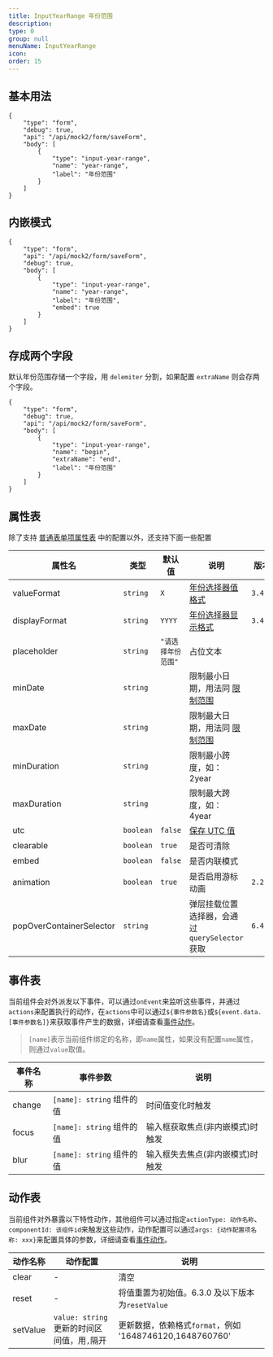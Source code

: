 ```yaml
---
title: InputYearRange 年份范围
description:
type: 0
group: null
menuName: InputYearRange
icon:
order: 15
---
```


## 基本用法

```schema: scope="body"
{
    "type": "form",
    "debug": true,
    "api": "/api/mock2/form/saveForm",
    "body": [
        {
            "type": "input-year-range",
            "name": "year-range",
            "label": "年份范围"
        }
    ]
}
```

## 内嵌模式

```schema: scope="body"
{
    "type": "form",
    "api": "/api/mock2/form/saveForm",
    "debug": true,
    "body": [
        {
            "type": "input-year-range",
            "name": "year-range",
            "label": "年份范围",
            "embed": true
        }
    ]
}
```

## 存成两个字段

默认年份范围存储一个字段，用 `delemiter` 分割，如果配置 `extraName` 则会存两个字段。

```schema: scope="body"
{
    "type": "form",
    "debug": true,
    "api": "/api/mock2/form/saveForm",
    "body": [
        {
            "type": "input-year-range",
            "name": "begin",
            "extraName": "end",
            "label": "年份范围"
        }
    ]
}
```

## 属性表

除了支持 [普通表单项属性表](./formitem#%E5%B1%9E%E6%80%A7%E8%A1%A8) 中的配置以外，还支持下面一些配置

| 属性名                   | 类型      | 默认值             | 说明                                                                               | 版本    |
| ------------------------ | --------- | ------------------ | ---------------------------------------------------------------------------------- | ------- |
| valueFormat              | `string`  | `X`                | [年份选择器值格式](./input-date#%E5%80%BC%E6%A0%BC%E5%BC%8F)                       | `3.4.0` |
| displayFormat            | `string`  | `YYYY`             | [年份选择器显示格式](./input-date#%E6%98%BE%E7%A4%BA%E6%A0%BC%E5%BC%8F)            | `3.4.0` |
| placeholder              | `string`  | `"请选择年份范围"` | 占位文本                                                                           |
| minDate                  | `string`  |                    | 限制最小日期，用法同 [限制范围](./input-date#%E9%99%90%E5%88%B6%E8%8C%83%E5%9B%B4) |
| maxDate                  | `string`  |                    | 限制最大日期，用法同 [限制范围](./input-date#%E9%99%90%E5%88%B6%E8%8C%83%E5%9B%B4) |
| minDuration              | `string`  |                    | 限制最小跨度，如： 2year                                                           |
| maxDuration              | `string`  |                    | 限制最大跨度，如：4year                                                            |
| utc                      | `boolean` | `false`            | [保存 UTC 值](./input-date#utc)                                                    |
| clearable                | `boolean` | `true`             | 是否可清除                                                                         |
| embed                    | `boolean` | `false`            | 是否内联模式                                                                       |
| animation                | `boolean` | `true`             | 是否启用游标动画                                                                   | `2.2.0` |
| popOverContainerSelector | `string`  |                    | 弹层挂载位置选择器，会通过`querySelector`获取                                      | `6.4.0` |

## 事件表

当前组件会对外派发以下事件，可以通过`onEvent`来监听这些事件，并通过`actions`来配置执行的动作，在`actions`中可以通过`${事件参数名}`或`${event.data.[事件参数名]}`来获取事件产生的数据，详细请查看[事件动作](../../docs/concepts/event-action)。

> `[name]`表示当前组件绑定的名称，即`name`属性，如果没有配置`name`属性，则通过`value`取值。

| 事件名称 | 事件参数                  | 说明                             |
| -------- | ------------------------- | -------------------------------- |
| change   | `[name]: string` 组件的值 | 时间值变化时触发                 |
| focus    | `[name]: string` 组件的值 | 输入框获取焦点(非内嵌模式)时触发 |
| blur     | `[name]: string` 组件的值 | 输入框失去焦点(非内嵌模式)时触发 |

## 动作表

当前组件对外暴露以下特性动作，其他组件可以通过指定`actionType: 动作名称`、`componentId: 该组件id`来触发这些动作，动作配置可以通过`args: {动作配置项名称: xxx}`来配置具体的参数，详细请查看[事件动作](../../docs/concepts/event-action#触发其他组件的动作)。

| 动作名称 | 动作配置                                    | 说明                                                     |
| -------- | ------------------------------------------- | -------------------------------------------------------- |
| clear    | -                                           | 清空                                                     |
| reset    | -                                           | 将值重置为初始值。6.3.0 及以下版本为`resetValue`         |
| setValue | `value: string` 更新的时间区间值，用`,`隔开 | 更新数据，依赖格式`format`，例如 '1648746120,1648760760' |
